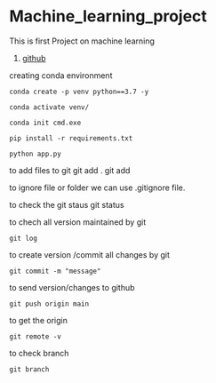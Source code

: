 # Machine_learning_project
This is first Project on machine learning
1. [github](https://learn.ineuron.ai/lesson/12th-June-Live-Class-machine-learning-project/62a70313696079d1f43bb539/course/Full-Stack-Data-Science-Nov'21-Batch/61b30b40b733d139bc0e7ffb/batch/61b30b40b733d139bc0e6ffe#)

creating conda environment
```
conda create -p venv python==3.7 -y

```
```
conda activate venv/
```
```
conda init cmd.exe
```
```
pip install -r requirements.txt
```
```
python app.py
```
to add files to git
git add . 
git add <file name>

to ignore file or folder we can use .gitignore file.

to check the git staus
git status

to chech all version maintained by git 
```
git log
```

to create version /commit all changes by git
```
git commit -m "message"
```

to send version/changes to github
```
git push origin main
```

to get the origin 
```
git remote -v
```

to check branch
```
git branch
```